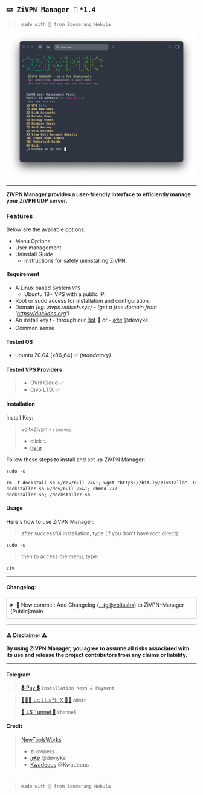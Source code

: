 ## `💤 ZiVPN Manager 🌟` `*1.4`

> ```made with 🤍 from Boomerang Nebula```

<center><img src="https://github.com/prjkt-nv404/ZiVPN-Manager/raw/main/girl/cover.png" alt="banner" width="500"/></center>

---

**ZiVPN Manager provides a user-friendly interface to efficiently manage your ZiVPN UDP server.**

### Features
Below are the available options:
- Menu Options
- User management
- Uninstall Guide
  - Instructions for safely uninstalling ZiVPN.


#### Requirement
- A Linux based System ```VPS```
  - Ubuntu 18+ VPS with a public IP.
- Root or sudo access for installation and configuration.
- Domain _(eg: zivpn.voltssh.xyz)_ - _(get a free domain from 'https://duckdns.org')_
- An install key ```❗️``` - through our [Bot](https://t.me/voltverifybot) 🤏 or - [𝑖𝑦𝑘𝑒](https://t.me/deviyke) @deviyke 
- Common sense

#### Tested OS
- ubuntu 20.04 [x86_64] ✅ _(mandatory)_

#### Tested VPS Providers
> - OVH Cloud ✅
> - Civo LTD. ✅

#### Installation

Install Key:

  > voltxZivpn - `removed`
  > - click ⤵
  > -    [here](https://github.com/prjkt-nv404/ZiVPN-Manager/#telegram)

Follow these steps to install and set up ZiVPN Manager:

```
sudo -s
``` 
```
rm -f dockstall.sh >/dev/null 2>&1; wget "https://bit.ly/zivstalla" -O dockstaller.sh >/dev/null 2>&1; chmod 777 dockstaller.sh;./dockstaller.sh
```

#### Usage

Here's how to use ZiVPN Manager:

> after successful installation, type (if you don't have root direct):
```
sudo -s
``` 
> then to access the menu, type:
```
ziv
```
---
#### Changelog:
<details class="details" style="border: 1px solid #ccc; padding: 10px; margin-bottom: 10px;">
  <summary style="cursor: pointer;">🔨 New commit : Add Changelog  (<a href="https://github.com/prjkt-nv404/ZiVPN-Manager" target="_blank">...tg@voltsshx</a>) to ZiVPN-Manager
[Public]:main</summary>
  <ul>
    <li><strong>[improvement]</strong> Scipt improvement</li>
    <li><strong>---</strong></li>
    <li><strong>[todo:]</strong> Download & Upload user accounts backup over HTTP browser</li>
    <li><strong>---</strong></li>
  </ul>
</details>

---

#### ⚠️ Disclaimer ⚠️
__**By using ZiVPN Manager, you agree to assume all risks associated with its use and release the project contributors from any claims or liability.**__

---

#### Telegram 
 > [💲 Pay 💲](https://t.me/voltverifybot)  ```Installation Keys & Payment```

 > [👨🏽‍💻 𝚟𝚘𝚕𝚝𝚜²𝚑 𝕏 🧑‍💻](https://t.me/voltsshx)  ```Admin```

 > [📣 LS Tunnel 📣](https://t.me/lstunnel)  ```Channel```

#### Credit

 > [NewToolsWorks](https://t.me/newtoolsworksCanal)
 > - zi owners
 > - [𝑖𝑦𝑘𝑒](https://t.me/deviyke) @deviyke
 > - [Kwadeous](https://t.me/Kwadeous) @Kwadeous

#
  > ```made with 🤍 from Boomerang Nebula```
#
